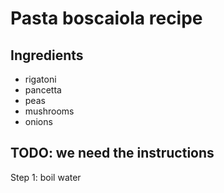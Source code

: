 # Pasta boscaiola recipe


## Ingredients

- rigatoni
- pancetta
- peas
- mushrooms
- onions


## TODO: we need the instructions
Step 1: boil water
